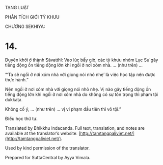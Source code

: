  

TẠNG LUẬT

PHÂN TÍCH GIỚI TỲ KHƯU

CHƯƠNG SEKHIYA:

# 14.

Duyên khởi ở thành Sāvatthī: Vào lúc bấy giờ, các tỳ khưu nhóm Lục Sư gây tiếng động ồn tiếng động lớn khi ngồi ở nơi xóm nhà. … (như trên) …

“‘Ta sẽ ngồi ở nơi xóm nhà với giọng nói nhỏ nhẹ’ là việc học tập nên được thực hành.”

Nên ngồi ở nơi xóm nhà với giọng nói nhỏ nhẹ. Vị nào gây tiếng động ồn tiếng động lớn khi ngồi ở nơi xóm nhà do không có sự tôn trọng thì phạm tội dukkaṭa.

Không cố ý, … (như trên) … vị vi phạm đầu tiên thì vô tội.”

Điều học thứ tư.

Translated by Bhikkhu Indacanda. Full text, translation, and notes are available at the translator’s website: [http://tamtangpaliviet.net/](http://tamtangpaliviet.net/).

Used by kind permission of the translator.

Prepared for SuttaCentral by Ayya Vimala.